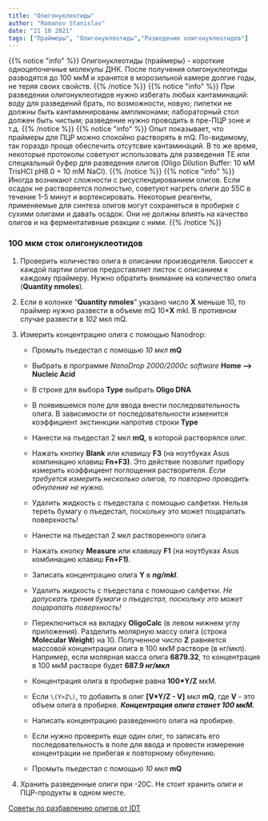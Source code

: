 ```yaml
---
title: "Олигонуклеотиды"
author: "Romanov Stanislav"
date: "21 10 2021"
tags: ["Праймеры", "Олигонуклеотиды","Разведение олигонуклеотидов"]
---
```


{{% notice "info" %}}
Олигонуклеотиды (праймеры) - короткие одноцепочечные молекулы ДНК. После получения олигонуклеотиды разводятся до 100 мкМ и хранятся в морозильной камере долгие годы, не теряя своих свойств.
{{% /notice %}}
{{% notice "info" %}}
При разведении олигонуклеотидов нужно избегать любых кантаминаций: воду для разведений брать, по возможности, новую; пипетки не должны быть кантаминированы ампликонами; лабораторный стол должен быть чистым; разведение нужно проводить в пре-ПЦР зоне и т.д.
{{% /notice %}}
{{% notice "info" %}}
Опыт показывает, что праймеры для ПЦР можно спокойно растворять в mQ. По-видимому, так гораздо проще обеспечить отсутсвие кантаминаций. В то же время, некоторые протоколы советуют использовать для разведения TE или специальный буфер для разведения олигов (Oligo Dilution Buffer: 10 мМ TrisHCl pH8.0 + 10 mM NaCl). 
{{% /notice %}}
{{% notice "info" %}}
Иногда возникают сложности с ресуспендированием олигов. Если осадок не растворяется полностью, советуют нагреть олиги до 55С в течение 1-5 минут и вортексировать. Некоторые реагенты, применяемые для синтеза олигов могут сохраняться в пробирке с сухими олигами и давать осадок. Они не должны влиять на качество олигов и на ферментативные реакции с ними.
{{% /notice %}}

### 100 мкм сток олигонуклеотидов

1.  Проверить количество олига в описании производителя. Биоссет к каждой партии олигов предоставляет листок с описанием к каждому праймеру. Нужно обратить внимание на количество олига (**Quantity nmoles**).

2.  Если в колонке “**Quantity nmoles**” указано число **X** меньше 10, то праймер нужно развести в объеме mQ 10\***X** mkl. В противном случае развести в *102* мкл mQ.

3.  Измерить концентрацию олига c помощью Nanodrop:

    -   Промыть пъедестал с помощью *10 мкл* **mQ**

    -   Выбрать в программе *NanoDrop 2000/2000c software* **Home –&gt; Nucleic Acid**

    -   В строке для выбора **Type** выбрать **Oligo DNA**

    -   В появившемся поле для ввода внести последовательность олига. В зависимости от последовательности изменится коэффициент экстинкции напротив строки **Type**

    -   Нанести на пъедестал 2 мкл **mQ,** в которой растворялся олиг.

    -   Нажать кнопку **Blank** или клавишу **F3** (на ноутбуках Asus компинацию клавиш **Fn+F3)**. Это действие позволит прибору измерить коэффициент поглощения растворителя. *Если требуется измерить несколько олигов, то повторно проводить обнуление не нужно.*

    -   Удалить жидкость с пъедестала с помощью салфетки. Нельзя тереть бумагу о пъедестал, поскольку это может поцарапать поверхность!

    -   Нанести на пъедестал 2 мкл растворенного олига

    -   Нажать кнопку **Measure** или клавишу **F1** (на ноутбуках Asus комбинацию клавиш **Fn+F1)**.

    -   Записать концентрацию олига **Y** в ***ng/mkl***.

    -   Удалить жидкость с пъедестала с помощью салфетки. *Не допускать трения бумаги о пъедестал, поскольку это может поцарапать поверхность!*

    -   Переключиться на вкладку **OligoCalc** (в левом нижнем углу приложения)*.* Разделить молярную массу олига (строка **Molecular Weight**) на 10. Полученное число **Z** равняется массовой концентрации олига в 100 мкМ растворе (в нг/мкл). Например, если молярная масса олига **6879.32**, то концентрация в 100 мкМ растворе будет **687.9 *нг/мкл***

    -   Концентрация олига в пробирке равна **100\*Y/Z** мкМ.

    -   Если `\(Y>Z\)`, то добавить в олиг **\[V\*Y/Z - V\]** *мкл* **mQ**, где **V** - это объем олига в пробирке. ***Концентрация олига станет 100 мкМ.***

    -   Написать концентрацию разведенного олига на пробирке.

    -   Если нужно проверить еще один олиг, то записать его последовательность в поле для ввода и провести измерение концентрации не прибегая к повторному обнулению.

    -   Промыть пъедестал с помощью *10 мкл* **mQ**

4.  Хранить разведенные олиги при -20С. Не стоит хранить олиги и ПЦР-продукты в одном месте.

[Советы по разбавлению олигов от IDT](https://www.idtdna.com/pages/education/decoded/article/my-oligos-have-arrived-now-what-)
